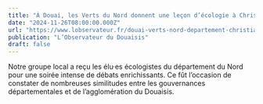 ```yaml
---
title: "À Douai, les Verts du Nord donnent une leçon d’écologie à Christian Poiret"
date: "2024-11-26T08:00:00.000Z"
url: "https://www.lobservateur.fr/douai-verts-nord-departement-christian-poiret/"
publication: "L’Observateur du Douaisis"
draft: false
---
```


Notre groupe local a reçu les élu·es écologistes du département du Nord pour une soirée intense de débats enrichissants. Ce fût l’occasion de constater de nombreuses similitudes entre les gouvernances départementales et de l’agglomération du Douaisis.
